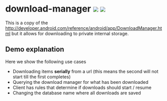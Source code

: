 # download-manager [![](https://ci.novoda.com/buildStatus/icon?job=download-manager)](https://ci.novoda.com/job/download-manager/lastBuild/console) [![](https://raw.githubusercontent.com/novoda/novoda/master/assets/btn_apache_lisence.png)](LICENSE.txt)

This is a copy of the http://developer.android.com/reference/android/app/DownloadManager.html but it allows for downloading to private internal storage.


## Demo explanation

Here we show the following use cases

   - Downloading items **serially** from a url (this means the second will not start till the first completes)
   - Querying the download manager for what has been downloaded
   - Client has rules that determine if downloads should start / resume
   - Changing the database name where all downloads are saved
